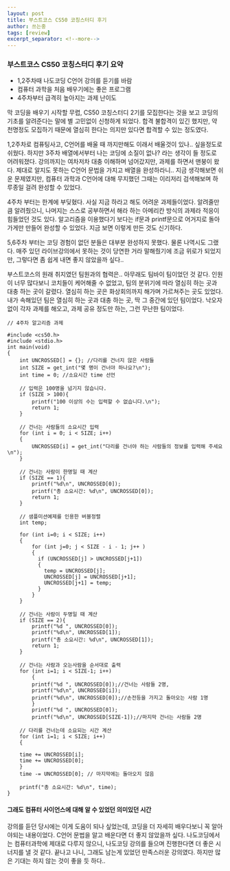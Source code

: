 ```yaml
---
layout: post
title: 부스트코스 CS50 코칭스터디 후기
author: 쓰는중
tags: [review]
excerpt_separator: <!--more-->
---
```


<h3> 부스트코스 CS50 코칭스터디 후기 요약</h3>

- 1,2주차때 나도코딩 C언어 강의를 듣기를 바람
- 컴퓨터 과학을 처음 배우기에는 좋은 프로그램
- 4주차부터 급격히 높아지는 과제 난이도

 <!--more-->

<p>막 코딩을 배우기 시작할 무렵, CS50 코칭스터디 2기를 모집한다는 것을 보고 코딩의 기초를 알려준다는 말에 별 고민없이 신청하게 되었다.  
합격 불합격이 있긴 했지만, 약 천명정도 모집하기 때문에 열심히 한다는 의지만 있다면 합격할 수 있는 정도였다. 
</p>

<p>
1,2주차로 컴퓨팅사고, C언어를 배울 때 까지만해도 이래서 배울것이 있나.. 싶을정도로 쉬웠다. 하지만 3주차 배열에서부터 나는 코딩에 소질이 없나? 라는 생각이 들 정도로 어려워졌다. 강의까지는 여차저차 대충 이해하며 넘어갔지만, 과제를 하면서 맨붕이 왔다. 제대로 알지도 못하는 C언어 문법을 가지고 배열을 완성하라니.. 지금 생각해보면 쉬운 문제였지만, 컴퓨터 과학과 C언어에 대해 무지했던 그때는 이리저리 검색해보며 하루종일 걸려 완성할 수 있었다.
</p>

<p>
4주차 부터는 한계에 부딪혔다. 사실 지금 하라고 해도 어려운 과제들이었다. 알려줄만큼 알려줬으니, 나머지는 스스로 공부하면서 해라 하는 아메리칸 방식의 과제라 적응이 힘들었던 것도 있다. 알고리즘을 이용했다기 보다는 if문과 printf문으로 어거지로 돌아가게만 만들어 완성할 수 있었다. 지금 보면 이렇게 만든 것도 신기하다.
</p>

<p>
5,6주차 부터는 코딩 경험이 없던 분들은 대부분 완성하지 못했다. 물론 나역시도 그랬다. 매주 있던 라이브강의에서 못하는 것이 당연한 거라 말해줬기에 조금 위로가 되었지만, 그렇다면 좀 쉽게 내면 좋지 않았을까 싶다..

부스트코스의 원래 취지였던 팀원과의 협력은.. 아무래도 팀바이 팀이었던 것 같다. 인원이 너무 많다보니 코치들이 케어해줄 수 없었고, 팀의 분위기에 따라 열심히 하는 곳과 대충 하는 곳이 갈렸다. 열심히 하는 곳은 화상회의까지 해가며 가르쳐주는 곳도 있었다. 내가 속해있던 팀은 열심히 하는 곳과 대충 하는 곳, 딱 그 중간에 있던 팀이었다. 낙오자없이 각자 과제를 해오고, 과제 공유 정도만 하는, 그런 무난한 팀이었다. 
</p>



```
// 4주차 알고리즘 과제

#include <cs50.h>
#include <stdio.h>
int main(void)
{
    int UNCROSSED[] = {}; //다리를 건너지 않은 사람들
    int SIZE = get_int("몇 명이 건너야 하나요?\n");
    int time = 0; //소요시간 time 선언

    // 입력은 100명을 넘기지 않습니다.
    if (SIZE > 100){
        printf("100 이상의 수는 입력할 수 없습니다.\n");
        return 1;
    }

    // 건너는 사람들의 소요시간 입력
    for (int i = 0; i < SIZE; i++)
    {
        UNCROSSED[i] = get_int("다리를 건너야 하는 사람들의 정보를 입력해 주세요\n");
    }

    // 건너는 사람이 한명일 때 계산
    if (SIZE == 1){
        printf("%d\n", UNCROSSED[0]);
        printf("총 소요시간: %d\n", UNCROSSED[0]);
        return 1;
    }

    // 샘플미션예제를 인용한 버블정렬
    int temp;

    for (int i=0; i < SIZE; i++)
    {
        for (int j=0; j < SIZE - i - 1; j++ )
        {
          if (UNCROSSED[j] > UNCROSSED[j+1])
          {
            temp = UNCROSSED[j];
            UNCROSSED[j] = UNCROSSED[j+1];
            UNCROSSED[j+1] = temp;
          }
        }
    }

    // 건너는 사람이 두명일 때 계산
    if (SIZE == 2){
        printf("%d ", UNCROSSED[0]);
        printf("%d\n", UNCROSSED[1]);
        printf("총 소요시간: %d\n", UNCROSSED[1]);
        return 1;
    }

    // 건너는 사람과 오는사람을 순서대로 출력
    for (int i=1; i < SIZE-1; i++)
        {
        printf("%d ", UNCROSSED[0]);//건너는 사람들 2명,
        printf("%d\n", UNCROSSED[i]);
        printf("%d\n", UNCROSSED[0]);//손전등을 가지고 돌아오는 사람 1명
        }
        printf("%d ", UNCROSSED[0]);
        printf("%d\n", UNCROSSED[SIZE-1]);//마지막 건너는 사람들 2명

    // 다리를 건너는데 소요되는 시간 계산
    for (int i=1; i < SIZE; i++)
    {

    time += UNCROSSED[i];
    time += UNCROSSED[0];
    }
    time -= UNCROSSED[0]; // 마지막에는 돌아오지 않음

    printf("총 소요시간: %d\n", time);
}
```



<h4>그래도 컴퓨터 사이언스에 대해 알 수 있었던 의미있던 시간</h4>


<p>
강의를 듣던 당시에는 이게 도움이 되나 싶었는데, 코딩을 더 자세히 배우다보니 꼭 알아야되는 내용이었다. C언어 문법을 알고 배운다면 더 좋지 않았을까 싶다. 나도코딩에서는 컴퓨터과학에 제대로 다루지 않으니, 나도코딩 강의를 들으며 진행한다면 더 좋은 시너지를 낼 것 같다. 끝나고 나니, 그래도 남는게 있었던 만족스러운 강의였다. 하지만 많은 기대는 하지 않는 것이 좋을 듯 하다..
</p>

